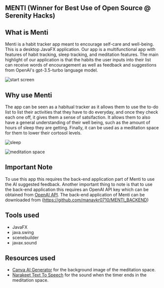 ## MENTI (Winner for Best Use of Open Source @ Serenity Hacks)

## What is Menti
Menti is a habit tracker app meant to encourage self-care and well-being. This is a desktop JavaFX application. Our app is a multifunctional app with features of habit tracking, sleep tracking, and meditation features.
The main highlight of our application is that the habits the user inputs into their list can receive words of encouragement as well as feedback and suggestions from OpenAI's gpt-3.5-turbo language model.


![start screen](https://github.com/user-attachments/assets/be7f8089-38b1-42e8-915e-a17ca823532f)


## Why use Menti

The app can be seen as a habitual tracker as it allows them to use the to-do list to list their activities that they have to do everyday, and once they check each one off, it gives them a sense of satsifaction. It allows them to also have a general understanding of their well being, such as the amount of hours of sleep they are getting. Finally, it can be used as a meditation space for them to lower their cortosol levels.


![sleep](https://github.com/user-attachments/assets/9ecd42ea-8417-4c1a-a766-a0606cc0f3e3)


![meditation space](https://github.com/user-attachments/assets/c6eb15c3-0b09-4275-918e-d29ff3263f86)

## Important Note
To use this app this requires the back-end application part of Menti to use the AI suggested feedback. Another important thing to note is that to use the back-end application this requires an OpenAI API key which can be obtained from [OpenAI API](https://platform.openai.com/api-keys).
The back-end application of Menti can be downloaded from (https://github.com/manavkr0710/MENTI_BACKEND)

## Tools used
- JavaFX
- java.swing
- scenebuilder
- javax.sound


## Resources used
- [Canva AI Generator](https://www.canva.com) for the background image of the meditation space.
- [Narakeet Text To Speech](https://www.narakeet.com) for the sound when the timer ends in the meditation space.

